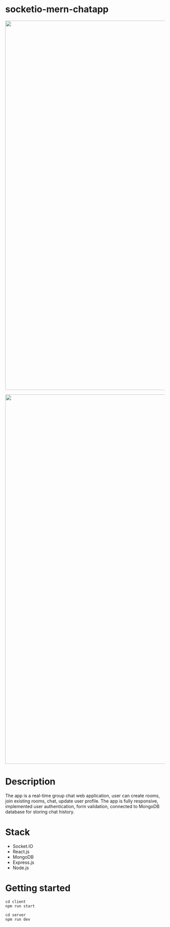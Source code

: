 # socketio-mern-chatapp

<p align="center">
<img width="1168" alt="live-chat" src="https://user-images.githubusercontent.com/59746714/186517590-0c119669-9aa3-4886-926d-a581bb0254ee.png">
</p>

<p align="center">
<img width="1168" alt="live-chat-mobile" src="https://user-images.githubusercontent.com/59746714/188241960-02e10aec-8cd1-46d8-bc79-0b3f1a34d1d2.png">
</p>



# Description
The app is a real-time group chat web application, user can create rooms, join existing rooms, chat, update user profile. The app is fully responsive, implemented user authentication, form validation, connected to MongoDB database for storing chat history.

# Stack
- Socket.IO
- React.js
- MongoDB
- Express.js
- Node.js

# Getting started

```
cd client
npm run start

cd server
npm run dev
```
